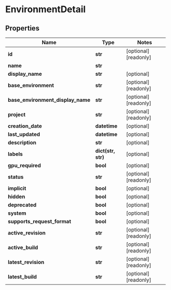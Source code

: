 # EnvironmentDetail

## Properties
Name | Type | Notes
------------ | ------------- | -------------
**id** | **str** | [optional] [readonly]
**name** | **str** |
**display_name** | **str** | [optional]
**base_environment** | **str** | [optional] [readonly]
**base_environment_display_name** | **str** | [optional] [readonly]
**project** | **str** | [optional] [readonly]
**creation_date** | **datetime** | [optional]
**last_updated** | **datetime** | [optional]
**description** | **str** | [optional]
**labels** | **dict(str, str)** | [optional]
**gpu_required** | **bool** | [optional]
**status** | **str** | [optional] [readonly]
**implicit** | **bool** | [optional]
**hidden** | **bool** | [optional]
**deprecated** | **bool** | [optional]
**system** | **bool** | [optional]
**supports_request_format** | **bool** | [optional]
**active_revision** | **str** | [optional] [readonly]
**active_build** | **str** | [optional] [readonly]
**latest_revision** | **str** | [optional] [readonly]
**latest_build** | **str** | [optional] [readonly]


